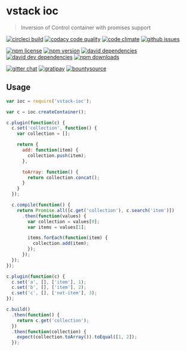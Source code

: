 # vstack ioc

> Inversion of Control container with promises support

[![circleci build](http://img.shields.io/badge/build-passed-brightgreen.svg)](https://circleci.com/gh/vslinko-vstack/vstack-ioc/tree/master)
[![codacy code quality](https://img.shields.io/codacy/6b878fc06b9343f38a5c4551dbbf0993.svg)](https://www.codacy.com/public/vslinko/vstack-ioc/dashboard)
[![code climate](https://img.shields.io/codeclimate/github/vslinko-vstack/vstack-ioc.svg)](https://codeclimate.com/github/vslinko-vstack/vstack-ioc/code)
[![github issues](https://img.shields.io/github/issues/vslinko-vstack/vstack-ioc.svg)](https://github.com/vslinko-vstack/vstack-ioc/issues)

[![npm license](https://img.shields.io/npm/l/vstack-ioc.svg)](LICENSE)
[![npm version](https://img.shields.io/npm/v/vstack-ioc.svg)](https://www.npmjs.org/package/vstack-ioc)
[![david dependencies](https://img.shields.io/david/vslinko-vstack/vstack-ioc.svg)](https://www.npmjs.org/package/vstack-ioc)
[![david dev dependencies](https://img.shields.io/david/dev/vslinko-vstack/vstack-ioc.svg)](https://www.npmjs.org/package/vstack-ioc)
[![npm downloads](https://img.shields.io/npm/dm/vstack-ioc.svg)](https://www.npmjs.org/package/vstack-ioc)

[![gitter chat](http://img.shields.io/badge/gitter%20chat-vslinko--vstack-brightgreen.svg)](https://gitter.im/vslinko-vstack?utm_source=share-link&utm_medium=link&utm_campaign=share-link)
[![gratipay](https://img.shields.io/gratipay/vslinko.svg)](https://gratipay.com/vslinko/)
[![bountysource](https://img.shields.io/bountysource/team/vstack/activity.svg)](https://www.bountysource.com/teams/vstack)

## Usage

```js
var ioc = require('vstack-ioc');

var c = ioc.createContainer();

c.plugin(function(c) {
  c.set('collection', function() {
    var collection = [];

    return {
      add: function(item) {
        collection.push(item);
      },

      toArray: function() {
        return collection.concat();
      }
    }
  });

  c.compile(function() {
    return Promise.all([c.get('collection'), c.search('item')])
      .then(function(values) {
        var collection = values[0];
        var items = values[1];

        items.forEach(function(item) {
          collection.add(item);
        });
      });
  });
});

c.plugin(function(c) {
  c.set('a', [], ['item'], 1);
  c.set('b', [], ['item'], 2);
  c.set('c', [], ['not-item'], 3);
});

c.build()
  .then(function() {
    return c.get('collection');
  })
  .then(function(collection) {
    expect(collection.toArray()).toEqual([1, 2]);
  });
```
